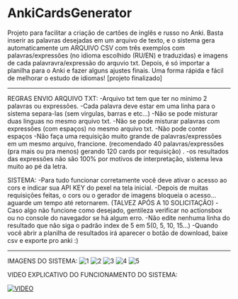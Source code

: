 # AnkiCardsGenerator
Projeto para facilitar a criação de cartões de inglês e russo no Anki. Basta inserir as palavras desejadas em um arquivo de texto, e o sistema gera automaticamente um ARQUIVO CSV com três exemplos com palavras/expressões (no idioma escolhido (RU/EN) e traduzidas) e imagens de cada palavravra/expressão do arquvio txt. Depois, é só importar a planilha para o Anki e fazer alguns ajustes finais. Uma forma rápida e fácil de melhorar o estudo de idiomas!
[projeto finalizado]

---------------------------------------------------------------------------

REGRAS ENVIO ARQUIVO TXT:
-Arquivo txt tem que ter no minimo 2 palavras ou expressões.
-Cada palavra deve estar em uma linha para o sistema separa-las (sem virgulas, barras e etc...)
-Não se pode misturar duas linguas no mesmo arquivo txt.
-Não se pode misturar palavras com expressões (com espaços) no mesmo arquivo txt.
-Não pode conter espaços
-Não faça uma requisição muito grande de palavras/expressões em um mesmo arquivo, francione. 
(recomendado 40 palavras/expressões (pra mais ou pra menos) gerando 120 cards por requisição) . 
-os resultados das expressões não são 100% por motivos de interpretação, sistema leva muito ao pé da letra.

SISTEMA:
-Para tudo funcionar corretamente você deve ativar o acesso ao cors e indicar sua API KEY do pexel na tela inicial.
-Depois de muitas requisições feitas, o cors ou o gerador de imagens bloqueia o acesso... aguarde um tempo até retornarem. 
(TALVEZ APÓS A 10 SOLICITAÇÃO)
-Caso algo não funcione como desejado, gentileza verificar no actionsbox ou no console do navegador se há algum erro.
-Não edite nenhuma linha do resultado que não siga o padrão index de 5 em 5(0, 5, 10, 15...)
-Quando você abrir a planilha de resultados irá aparecer o botão de download, baixe csv e exporte pro anki :)

---------------------------------------------------------------------------
IMAGENS DO SISTEMA: 
![1](https://github.com/Erickhrs/AnkiCardsGenerator/assets/106276135/b2025706-f621-45d4-8739-beb048c550ea)
![2](https://github.com/Erickhrs/AnkiCardsGenerator/assets/106276135/74352446-c185-4896-ab7a-e0dc8d745e8e)
![3](https://github.com/Erickhrs/AnkiCardsGenerator/assets/106276135/be1bc8b5-c359-4fcc-b5ec-587b1e3e2378)
![4](https://github.com/Erickhrs/AnkiCardsGenerator/assets/106276135/d6a015f3-40c6-429c-aece-73a070bdb3cc)
![5](https://github.com/Erickhrs/AnkiCardsGenerator/assets/106276135/dfe6211e-9891-4977-b9a7-99589d71fbcc)

VIDEO EXPLICATIVO DO FUNCIONAMENTO DO SISTEMA:

[![VIDEO](https://img.youtube.com/vi/fJd17wqcg9A/0.jpg)](https://www.youtube.com/watch?v=fJd17wqcg9A)




